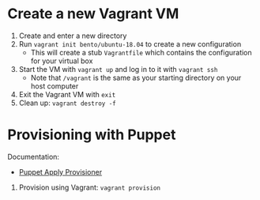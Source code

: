 # Create a new Vagrant VM

1. Create and enter a new directory
2. Run `vagrant init bento/ubuntu-18.04` to create a new configuration
    * This will create a stub `Vagrantfile` which contains the configuration for your virtual box
3. Start the VM with `vagrant up` and log in to it with `vagrant ssh`
    * Note that `/vagrant` is the same as your starting directory on your host computer
4. Exit the Vagrant VM with `exit`
5. Clean up: `vagrant destroy -f`

# Provisioning with Puppet

Documentation:
* [Puppet Apply Provisioner](https://www.vagrantup.com/docs/provisioning/puppet_apply)

1. Provision using Vagrant: `vagrant provision`

